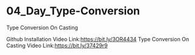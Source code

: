 # 04_Day_Type-Conversion
Type Conversion On Casting

Github Installation Video Link:https://bit.ly/3OR4434
Type Conversion On Casting Video Link:https://bit.ly/37429r9

